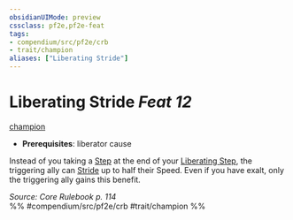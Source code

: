 ```yaml
---
obsidianUIMode: preview
cssclass: pf2e,pf2e-feat
tags:
- compendium/src/pf2e/crb
- trait/champion
aliases: ["Liberating Stride"]
---
```

# Liberating Stride  *Feat 12*  
[champion](/rules/traits/champion.md)  

- **Prerequisites**: liberator cause

Instead of you taking a [Step](/rules/actions/step.md) at the end of your [Liberating Step](/rules/actions/liberating-step.md), the triggering ally can [Stride](/rules/actions/stride.md) up to half their Speed. Even if you have exalt, only the triggering ally gains this benefit.

*Source: Core Rulebook p. 114*  
%% #compendium/src/pf2e/crb #trait/champion %%